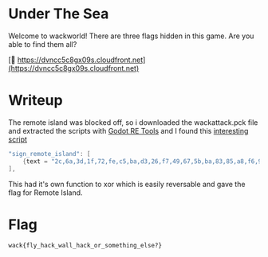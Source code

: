 # Under The Sea

Welcome to wackworld! There are three flags hidden in this game. Are you able to find them all?

[🔗 https://dvncc5c8gx09s.cloudfront.net](https://dvncc5c8gx09s.cloudfront.net)

# Writeup

The remote island was blocked off, so i downloaded the wackattack.pck file and extracted the scripts with [Godot RE Tools](https://github.com/GDRETools/gdsdecomp/releases/tag/v1.0.2) and I found this [interesting script](./dialog_player.gd)

```go
"sign_remote_island": [
    {text = "2c,6a,3d,1f,72,fe,c5,ba,d3,26,f7,49,67,5b,ba,83,85,a8,f6,9c,31,23,18,cc,7c,b2,7b,8b,db,24,68,e3,8b,73,5c,a7,27,30,41,50,87,00,9a", xor = "0e,5e,0b,21,5c,cd,fc,96,d9,1b,c3,7f,59,51,98,b7,bc,91,fc,a1,05,15,26,c6,46,95,71,ad,e1,1c,58,c2,b6,4f,67,95,2d,00,78,76,b7,6a,b2"}, 
], 
```

This had it's own function to xor which is easily reversable and gave the flag for Remote Island.

# Flag

```
wack{fly_hack_wall_hack_or_something_else?}
```